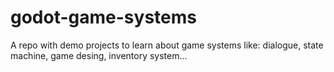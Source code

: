 # godot-game-systems
A repo with demo projects to learn about game systems like: dialogue, state machine, game desing, inventory system...
